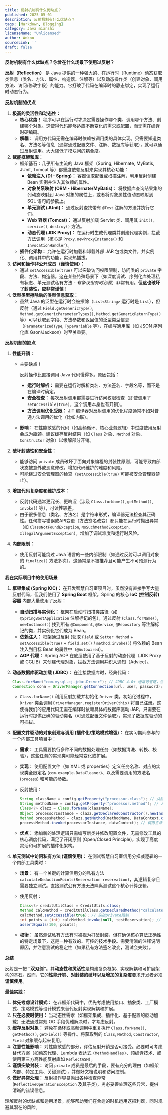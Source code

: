 ```yaml
---
title: 反射机制有什么优缺点？
published: 2025-05-01
description: 反射机制有什么优缺点？
tags: [Markdown, Blogging]
category: Java mianshi
licenseName: "Unlicensed"
author: Ankou
sourceLink: ''
draft: false
---
```

**反射机制有什么优缺点？你曾在什么场景下使用过反射？**

**反射（Reflection）** 是 Java 提供的一种强大的、在运行时（Runtime）动态获取类信息（类名、方法、属性、构造器、注解等）以及动态操作类（创建对象、调用方法、访问/修改字段）的能力。它打破了代码在编译时的静态绑定，实现了运行时动态行为。

**反射机制的优点**

1. **极高的灵活性和动态性：**
   - **核心优势！** 程序可以在运行时才决定需要操作哪个类、调用哪个方法、创建哪个对象。这使得代码能够适应不断变化的需求或配置，而无需在编译时硬编码。
   - **解耦：** 调用方代码无需在编译时依赖被调用类的具体实现。只需要知道类名、方法名等信息（通常通过配置文件、注解、数据库等获取），就可以通过反射调用。大大降低了模块间的耦合度。
2. **赋能框架和库：**
   - 框架基石：几乎所有主流的 Java 框架（Spring, Hibernate, MyBatis, JUnit, Tomcat 等）都重度依赖反射来实现其核心功能：
     - **依赖注入 (DI - Spring)：** 容器读取配置或扫描注解，利用反射创建 Bean 实例并注入其依赖的属性。
     - **对象关系映射 (ORM - Hibernate/MyBatis)：** 将数据库查询结果集的列动态映射到 Java 对象的属性上，或者将对象属性值动态映射到 SQL 语句的参数上。
     - **单元测试 (JUnit)：** 通过反射查找带有 `@Test` 注解的方法并执行它们。
     - **Web 容器 (Tomcat)：** 通过反射加载 Servlet 类、调用其 `init()`, `service()`, `destroy()` 方法。
     - **动态代理 (JDK Proxy)：** 在运行时生成代理类并创建代理实例，拦截方法调用（核心是 `Proxy.newProxyInstance()` 和 `InvocationHandler`）。
   - **插件化架构：** 允许在运行时加载和卸载外部 JAR 包或类文件，并实例化、调用其中的功能，实现热插拔。
3. **访问和操作非公开成员（谨慎使用）：**
   - 通过 `setAccessible(true)` 可以突破访问权限限制，访问类的 `private` 字段、方法、构造器。这在某些特殊场景下（如深度调试、序列化库处理私有状态、单元测试私有方法 - *有争议但有时必要*）非常有用。**但这也破坏了封装性，应非常谨慎！**
4. **泛型类型擦除后的类型信息获取：**
   - 虽然 Java 的泛型在运行时会被擦除（`List<String>` 运行时是 `List`），但反射（通过 `Field.getGenericType()`, `Method.getGenericParameterTypes()`, `Method.getGenericReturnType()` 等）可以获取到字段、方法参数和返回值的泛型类型信息（`ParameterizedType`, `TypeVariable` 等），在编写通用库（如 JSON 序列化库 Gson/Jackson）时至关重要。

**反射机制的缺点**

1. **性能开销：**

   - 主要缺点！

      反射操作比直接调用 Java 代码慢得多。原因包括：

     - **运行时解析：** 需要在运行时解析类名、方法签名、字段名等，而不是在编译时确定。
     - **安全检查：** 每次反射调用都需要进行访问权限检查（即使调用了 `setAccessible(true)`，这个调用本身也有开销）。
     - **方法调用优化受限：** JIT 编译器对反射调用的优化程度通常不如对普通方法调用的优化（比如内联）。

   - **影响：** 在性能敏感的代码（如高频循环、核心业务逻辑）中过度使用反射会成为瓶颈。建议缓存反射结果（如 `Class` 对象、`Method` 对象、`Constructor` 对象）以缓解部分开销。

2. **破坏封装性和安全性：**

   - 能够访问 `private` 成员破坏了面向对象编程的封装性原则，可能导致内部状态被意外或恶意修改，增加代码维护的难度和风险。
   - 可能绕过安全管理器的检查（`setAccessible(true)` 可能被安全管理器禁止）。

3. **增加代码复杂度和维护成本：**

   - 反射代码通常更冗长、更晦涩（涉及 `Class.forName()`, `getMethod()`, `invoke()` 等），可读性较差。
   - 由于很多信息（类名、方法名）是字符串形式，编译器无法检查其正确性。任何拼写错误或API变更（方法签名改变）都只能在运行时抛出异常（如 `ClassNotFoundException`, `NoSuchMethodException`, `IllegalArgumentException`），增加了调试难度和运行时风险。

4. **内部限制：**

   - 使用反射可能绕过 Java 语言的一些内部限制（如通过反射可以调用对象的 `finalize()` 方法多次），这通常是不被推荐且可能产生不可预测行为的。

**我在实际项目中的使用场景**

1. **框架集成 (Spring IOC)：** 在开发智慧自习室项目时，虽然没有直接手写大量反射代码，但我们使用了 **Spring Boot** 框架。Spring 的核心 **IoC (控制反转) 容器** 内部大量使用了反射：

   - **自动扫描与实例化：** 框架在启动时扫描类路径（如 `@SpringBootApplication` 注解标记的包），通过反射 (`Class.forName()`, `newInstance()`) 找到所有 `@Component`, `@Service`, `@Repository` 等注解标记的类，并实例化它们成为 Bean。
   - **依赖注入：** 框架通过反射 (获取 `Field` 或 `Setter Method` + `setAccessible(true)` + `field.set()` / `method.invoke()`) 将依赖的 Bean 注入到目标 Bean 的属性中（`@Autowired`）。
   - **AOP 代理：** Spring AOP 在底层使用了基于反射的动态代理（JDK Proxy 或 CGLIB）来创建代理对象，拦截方法调用并织入通知（Advice）。

2. **动态数据库驱动加载 (JDBC)：** 在连接数据库时，经典代码：

   ```java
   Class.forName("com.mysql.cj.jdbc.Driver"); // JDBC 4.0+ 通常可省略，但显式加载仍常见
   Connection conn = DriverManager.getConnection(url, user, password);
   ```

   - `Class.forName()` 利用反射加载并初始化 `Driver` 类。初始化过程中，`Driver` 类会调用 `DriverManager.registerDriver(this)` 将自己注册。这使得我们的应用代码无需在编译时依赖具体的数据库驱动 JAR，只需要在运行时提供正确的驱动类名（可通过配置文件读取），实现了数据库驱动的可插拔。

3. **配置文件驱动的对象创建与调用 (插件化/策略模式增强)：** 在实习期间参与的一个内部工具项目中：

   - **需求：** 工具需要执行多种不同的数据处理任务（如数据清洗、转换、校验），这些任务的实现类可能经常变化或扩展。

   - **实现：** 使用配置文件（如 XML 或 properties）定义任务名称、对应的实现类全限定名 (`com.example.DataCleaner`)、以及需要调用的方法名 (`process`) 和可能的参数。

   - 反射使用：

     ```java
     String className = config.getProperty("processor.class"); // 从配置读取类名
     String methodName = config.getProperty("processor.method"); // 从配置读取方法名
     Class<?> clazz = Class.forName(className);
     Object processorInstance = clazz.getDeclaredConstructor().newInstance(); // 创建实例
     Method processMethod = clazz.getMethod(methodName, DataContext.class); // 获取方法
     processMethod.invoke(processorInstance, dataContext); // 调用方法
     ```

   - **优点：** 添加新的处理逻辑只需编写新类并修改配置文件，无需修改工具的核心调度代码，满足了开闭原则 (Open/Closed Principle)，实现了高度灵活和可扩展的插件化架构。

4. **单元测试中访问私有方法 (谨慎使用)：** 在测试智慧自习室信用分扣减逻辑的一个内部工具类时：

   - **场景：** 有一个关键的计算信用分的私有方法 `calculateDeductionPoints(Reservation reservation)`，其逻辑复杂且需要独立测试。直接测试公有方法无法隔离测试这个核心计算逻辑。

   - 使用反射：

     ```java
     Class<?> creditUtilClass = CreditUtils.class;
     Method calcMethod = creditUtilClass.getDeclaredMethod("calculateDeductionPoints", Reservation.class);
     calcMethod.setAccessible(true); // 突破private限制
     int points = (int) calcMethod.invoke(null, testReservation); // 假设是静态方法
     assertEquals(100, points);
     ```

   - **权衡：** 虽然测试私有方法有时被视为打破封装，但在确保核心算法正确性的特定场景下，这是一种有效的、可控的技术手段。需要清晰的注释说明原因，并注意测试的稳定性（如果私有方法签名改变，测试会失败）。

**总结**

反射是一把 **“双刃剑”**。其**动态性和灵活性**是构建复杂框架、实现解耦和可扩展架构的基石。然而，它的**性能开销、对封装的破坏以及增加的复杂度**要求开发者必须**谨慎使用**。

**最佳实践：**

1. **优先考虑设计模式：** 在非框架代码中，优先考虑使用接口、抽象类、工厂模式、策略模式等设计模式来替代反射实现解耦和扩展。
2. **只在必要时使用：** 当动态性需求（如框架集成、插件化、基于配置的驱动加载）无法通过常规 OO 手段优雅解决时，才考虑反射。
3. **缓存反射对象：** 避免在循环或高频调用中重复执行 `Class.forName()`, `getMethod()`, `getField()` 等操作。将获取到的 `Class`, `Method`, `Constructor`, `Field` 对象缓存起来复用。
4. **注意性能影响：** 对性能敏感的部分，评估反射开销是否可接受。必要时可考虑替代方案（如动态代理、Lambda 表达式 `(MethodHandles)`、预编译技术、或使用第三方高性能反射库如 `ReflectASM`）。
5. **谨慎突破封装：** 访问 `private` 成员是最后的手段，要有充分的理由（如框架内部、特定工具、关键测试），并做好文档说明和访问控制。
6. **做好异常处理：** 反射操作容易抛出各种检查异常 (`ReflectiveOperationException` 及其子类)，务必妥善处理这些异常，提供清晰的错误信息。

理解反射的优缺点和适用场景，能够帮助我们在合适的时机运用这把利器，同时规避其潜在的风险。